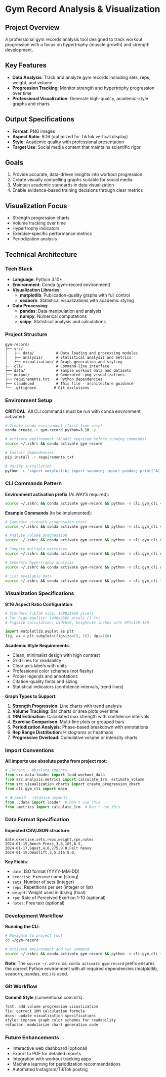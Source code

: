 # Gym Record Analysis & Visualization

## Project Overview
A professional gym records analysis tool designed to track workout progression with a focus on hypertrophy (muscle growth) and strength development.

## Key Features
- **Data Analysis**: Track and analyze gym records including sets, reps, weight, and volume
- **Progression Tracking**: Monitor strength and hypertrophy progression over time
- **Professional Visualization**: Generate high-quality, academic-style graphs and charts

## Output Specifications
- **Format**: PNG images
- **Aspect Ratio**: 9:16 (optimized for TikTok vertical display)
- **Style**: Academic quality with professional presentation
- **Target Use**: Social media content that maintains scientific rigor

## Goals
1. Provide accurate, data-driven insights into workout progression
2. Create visually compelling graphs suitable for social media
3. Maintain academic standards in data visualization
4. Enable evidence-based training decisions through clear metrics

## Visualization Focus
- Strength progression charts
- Volume tracking over time
- Hypertrophy indicators
- Exercise-specific performance metrics
- Periodization analysis

## Technical Architecture

### Tech Stack
- **Language**: Python 3.10+
- **Environment**: Conda (gym-record environment)
- **Visualization Libraries**:
  - **matplotlib**: Publication-quality graphs with full control
  - **seaborn**: Statistical visualizations with academic styling
- **Data Processing**:
  - **pandas**: Data manipulation and analysis
  - **numpy**: Numerical computations
  - **scipy**: Statistical analysis and calculations

### Project Structure
```
gym-record/
├── src/
│   ├── data/          # Data loading and processing modules
│   ├── analysis/      # Statistical analysis and metrics
│   └── visualization/ # Graph generation and styling
├── cli/               # Command-line interface
├── data/              # Sample workout data and datasets
├── output/            # Generated .png visualizations
├── requirements.txt   # Python dependencies
├── claude.md          # This file - architecture guidance
└── .gitignore        # Git exclusions
```

### Environment Setup

**CRITICAL**: All CLI commands must be run with conda environment activated:

```bash
# Create conda environment (first time only)
conda create -n gym-record python=3.10 -y

# Activate environment (ALWAYS required before running commands)
source ~/.zshrc && conda activate gym-record

# Install dependencies
pip install -r requirements.txt

# Verify installation
python -c "import matplotlib; import seaborn; import pandas; print('All dependencies installed')"
```

### CLI Commands Pattern

**Environment activation prefix** (ALWAYS required):
```bash
source ~/.zshrc && conda activate gym-record && python -m cli.gym_cli <command>
```

**Example Commands** (to be implemented):
```bash
# Generate strength progression chart
source ~/.zshrc && conda activate gym-record && python -m cli.gym_cli visualize --exercise "Bench Press" --metric strength --output output/bench_strength.png

# Analyze volume progression
source ~/.zshrc && conda activate gym-record && python -m cli.gym_cli visualize --exercise "Squat" --metric volume --period 12weeks

# Compare multiple exercises
source ~/.zshrc && conda activate gym-record && python -m cli.gym_cli compare --exercises "Bench Press,Squat,Deadlift" --metric strength

# Generate hypertrophy analysis
source ~/.zshrc && conda activate gym-record && python -m cli.gym_cli analyze --focus hypertrophy --period 8weeks

# List available data
source ~/.zshrc && conda activate gym-record && python -m cli.gym_cli list-data
```

### Visualization Specifications

**9:16 Aspect Ratio Configuration**:
```python
# Standard TikTok size: 1080x1920 pixels
# For high-quality: 1440x2560 pixels (1.5x)
# Figsize calculation: width=9, height=16 inches with DPI=120-180

import matplotlib.pyplot as plt
fig, ax = plt.subplots(figsize=(9, 16), dpi=160)
```

**Academic Style Requirements**:
- Clean, minimalist design with high contrast
- Grid lines for readability
- Clear axis labels with units
- Professional color schemes (not flashy)
- Proper legends and annotations
- Citation-quality fonts and sizing
- Statistical indicators (confidence intervals, trend lines)

**Graph Types to Support**:
1. **Strength Progression**: Line charts with trend analysis
2. **Volume Tracking**: Bar charts or area plots over time
3. **1RM Estimation**: Calculated max strength with confidence intervals
4. **Exercise Comparison**: Multi-line plots or grouped bars
5. **Periodization Analysis**: Phase-based breakdown with annotations
6. **Rep Range Distribution**: Histograms or heatmaps
7. **Progressive Overload**: Cumulative volume or intensity charts

### Import Conventions

**All imports use absolute paths from project root:**
```python
# Correct - absolute imports
from src.data.loader import load_workout_data
from src.analysis.metrics import calculate_1rm, estimate_volume
from src.visualization.charts import create_progression_chart
from cli.gym_cli import main

# ❌ Avoid - relative imports
from ..data import loader  # Don't use this
from .metrics import calculate_1rm  # Don't use this
```

### Data Format Specification

**Expected CSV/JSON structure**:
```csv
date,exercise,sets,reps,weight,rpe,notes
2024-01-15,Bench Press,3,8,185,8.5,
2024-01-17,Squat,4,6,275,9.0,Felt heavy
2024-01-19,Deadlift,3,5,315,8.0,
```

**Key Fields**:
- `date`: ISO format (YYYY-MM-DD)
- `exercise`: Exercise name (string)
- `sets`: Number of sets (integer)
- `reps`: Repetitions per set (integer or list)
- `weight`: Weight used in lbs/kg (float)
- `rpe`: Rate of Perceived Exertion 1-10 (optional)
- `notes`: Free text (optional)

### Development Workflow

**Running the CLI**:
```bash
# Navigate to project root
cd ~/gym-record

# Activate environment and run command
source ~/.zshrc && conda activate gym-record && python -m cli.gym_cli <command>
```

**Note**: The `source ~/.zshrc && conda activate gym-record` prefix ensures the correct Python environment with all required dependencies (matplotlib, seaborn, pandas, etc.) is used.

### Git Workflow

**Commit Style** (conventional commits):
```bash
feat: add volume progression visualization
fix: correct 1RM calculation formula
docs: update visualization specifications
style: improve graph color schemes for readability
refactor: modularize chart generation code
```

### Future Enhancements
- Interactive web dashboard (optional)
- Export to PDF for detailed reports
- Integration with workout tracking apps
- Machine learning for periodization recommendations
- Automated Instagram/TikTok posting
